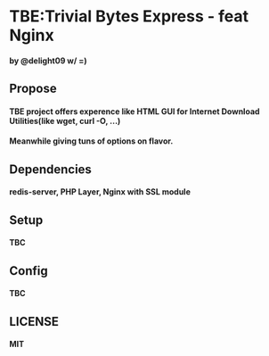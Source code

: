 # TBE:Trivial Bytes Express - feat Nginx
#### by @delight09 w/ =)
## Propose
#### TBE project offers experence like HTML GUI for Internet Download Utilities(like wget, curl -O, ...)
#### Meanwhile giving tuns of options on flavor.

## Dependencies
#### redis-server, PHP Layer, Nginx with SSL module
## Setup
#### TBC
## Config
#### TBC
## LICENSE
#### MIT
